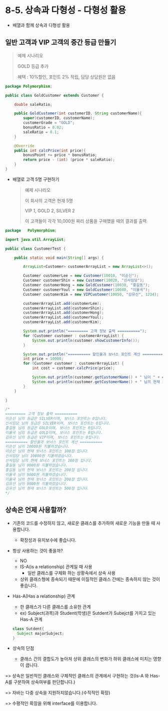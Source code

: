 # 8-5. 상속과 다형성 - 다형성 활용

- 배열과 함께 상속과 다형성 활용

## 일반 고객과 VIP 고객의 중간 등급 만들기

> 예제 시나리오
>
> GOLD 등급 추가
>
> 혜택 : 10%할인, 포인트 2% 적립, 담당 상담원은 없음

```java
package Polymorphism;

public class GoldCustomer extends Customer {

    double saleRatio;

    public GoldCustomer(int customerID, String customerName){
        super(customerID, customerName);
        customerGrade = "GOLD";
        bonusRatio = 0.02;
        saleRatio = 0.1;
    }

    @Override
    public int calcPrice(int price){
        bonusPoint += price * bonusRatio;
        return price - (int) (price * saleRatio);
    }
}
```

- 배열로 고객 5명 구현하기

  > 예제 시나리오
  >
  > 이 회사의 고객은 현재 5명
  >
  > VIP 1, GOLD 2, SILVER 2
  >
  > 이 고객들이 각각 10,000원 짜리 상품을 구매했을 때의 결과를 출력

```java
package   Polymorphism;

import java.util.ArrayList;

public class CustomerTest {

    public static void main(String[] args) {

        ArrayList<Customer> customerArrayList = new ArrayList<>();

        Customer customerLee = new Customer(10010, "이순신");
        Customer customerShin = new Customer(10020, "신사임당");
        Customer customerHong = new GoldCustomer(10030, "홍길동");
        Customer customerYoul = new GoldCustomer(10040, "이율곡");
        Customer customerKim = new VIPCustomer(10050, "김유신", 1234);

        customerArrayList.add(customerLee);
        customerArrayList.add(customerShin);
        customerArrayList.add(customerHong);
        customerArrayList.add(customerYoul);
        customerArrayList.add(customerKim);

        System.out.println("========= 고객 정보 출력 ==========");
        for (Customer customer : customerArrayList) {
            System.out.println(customer.showCustomerInfo());
        }

        System.out.println("========== 할인율과 보너스 포인트 계산 ==========");
        int price = 10000;
        for (Customer customer : customerArrayList) {
            int cost = customer.calcPrice(price);

            System.out.println(customer.getCustomerName() + " 님이 " + cost + "원 지불하셨습니다.");
            System.out.println(customer.getCustomerName() + " 님의 현재 보너스 포인트는 " + customer.bonusPoint + "점 입니다.");
        }
    }

}

/*
========= 고객 정보 출력 ==========
이순신 님의 등급은 SILVER이며, 보너스 포인트는 0입니다.
신사임당 님의 등급은 SILVER이며, 보너스 포인트는 0입니다.
홍길동 님의 등급은 GOLD이며, 보너스 포인트는 0입니다.
이율곡 님의 등급은 GOLD이며, 보너스 포인트는 0입니다.
김유신 님의 등급은 VIP이며, 보너스 포인트는 0입니다.
========== 할인율과 보너스 포인트 계산 ==========
이순신 님이 10000원 지불하셨습니다.
이순신 님의 현재 보너스 포인트는 100점 입니다.
신사임당 님이 10000원 지불하셨습니다.
신사임당 님의 현재 보너스 포인트는 100점 입니다.
홍길동 님이 9000원 지불하셨습니다.
홍길동 님의 현재 보너스 포인트는 200점 입니다.
이율곡 님이 9000원 지불하셨습니다.
이율곡 님의 현재 보너스 포인트는 200점 입니다.
김유신 님이 9000원 지불하셨습니다.
김유신 님의 현재 보너스 포인트는 500점 입니다.
*/
```

## 상속은 언제 사용할까?

- 기존의 코드를 수정하지 않고, 새로운 클래스를 추가하여 새로운 기능을 만들 때 사용합니다.
  - 확장성과 유지보수에 좋습니다.
- 항상 사용하는 것이 좋을까?
  - NO
  - IS-A(is a relationship) 관계일 때 사용
    - 일반 클래스를 구체화 하는 상황속에서 상속 사용
  - 상위 클래스형에 종속되기 때문에 이질적인 클래스 간에는 종속하지 않는 것이 좋습니다.

- Has-A(Has a relationship) 관계 

  - 한 클래스가 다른 클래스를 소유한 관계
  - ex) Subject(과목)과 Student(학생)은 Sutdent가 Subejct를 가지고 있는 Has-A 관계

  ```java
  class Sutdent{
    Subject majorSubject;
  }
  ```

- 상속의 단점

  - 클래스 간의 결합도가 높아져 상위 클래스의 변화가 하위 클래스에 미치는 영향이 큽니다.

=> 상속은 일반적인 클래스와 구체적인 클래스의 관계에서 구현하는 것(Is-A 와 Has-A를 구분하여 상속여부를 판단합니다.)

=> 자바는 다중 상속을 지원하지않습니다.(수직적인 확장)

=> 수평적인 확장을 위해 interface를 이용합니다.